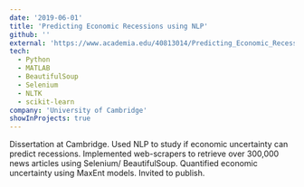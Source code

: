 ```yaml
---
date: '2019-06-01'
title: 'Predicting Economic Recessions using NLP'
github: ''
external: 'https://www.academia.edu/40813014/Predicting_Economic_Recessions_using_Natural_Language_Processing'
tech:
  - Python
  - MATLAB
  - BeautifulSoup
  - Selenium
  - NLTK
  - scikit-learn
company: 'University of Cambridge'
showInProjects: true
---
```


Dissertation at Cambridge. Used NLP to study if economic uncertainty can predict recessions. Implemented web-scrapers to retrieve over 300,000 news articles using Selenium/ BeautifulSoup. Quantified economic uncertainty using MaxEnt models. Invited to publish.
